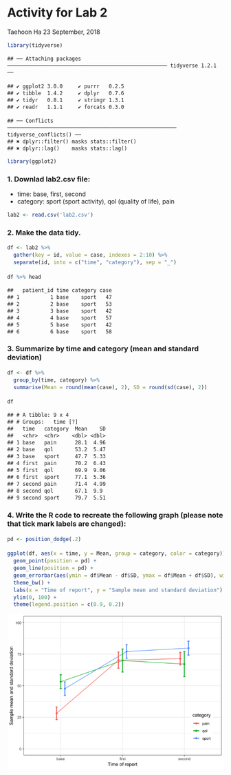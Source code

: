 Activity for Lab 2
================
Taehoon Ha
23 September, 2018

``` r
library(tidyverse)
```

    ## ── Attaching packages ──────────────────────────────────────────────────── tidyverse 1.2.1 ──

    ## ✔ ggplot2 3.0.0     ✔ purrr   0.2.5
    ## ✔ tibble  1.4.2     ✔ dplyr   0.7.6
    ## ✔ tidyr   0.8.1     ✔ stringr 1.3.1
    ## ✔ readr   1.1.1     ✔ forcats 0.3.0

    ## ── Conflicts ─────────────────────────────────────────────────────── tidyverse_conflicts() ──
    ## ✖ dplyr::filter() masks stats::filter()
    ## ✖ dplyr::lag()    masks stats::lag()

``` r
library(ggplot2)
```

### 1. Downlad lab2.csv file:

-   time: base, first, second
-   category: sport (sport activity), qol (quality of life), pain

``` r
lab2 <- read.csv('lab2.csv')
```

### 2. Make the data tidy.

``` r
df <- lab2 %>%
  gather(key = id, value = case, indexes = 2:10) %>%
  separate(id, into = c("time", "category"), sep = "_")

df %>% head
```

    ##   patient_id time category case
    ## 1          1 base    sport   47
    ## 2          2 base    sport   53
    ## 3          3 base    sport   42
    ## 4          4 base    sport   57
    ## 5          5 base    sport   42
    ## 6          6 base    sport   58

### 3. Summarize by time and category (mean and standard deviation)

``` r
df <- df %>% 
  group_by(time, category) %>%
  summarise(Mean = round(mean(case), 2), SD = round(sd(case), 2))

df
```

    ## # A tibble: 9 x 4
    ## # Groups:   time [?]
    ##   time   category  Mean    SD
    ##   <chr>  <chr>    <dbl> <dbl>
    ## 1 base   pain      28.1  4.96
    ## 2 base   qol       53.2  5.47
    ## 3 base   sport     47.7  5.33
    ## 4 first  pain      70.2  6.43
    ## 5 first  qol       69.9  9.06
    ## 6 first  sport     77.1  5.36
    ## 7 second pain      71.4  4.99
    ## 8 second qol       67.1  9.9 
    ## 9 second sport     79.7  5.51

### 4. Write the R code to recreate the following graph (please note that tick mark labels are changed):

``` r
pd <- position_dodge(.2)

ggplot(df, aes(x = time, y = Mean, group = category, color = category)) +
  geom_point(position = pd) +
  geom_line(position = pd) +
  geom_errorbar(aes(ymin = df$Mean - df$SD, ymax = df$Mean + df$SD), width = 0.1, size = 1, position = pd ) +
  theme_bw() +
  labs(x = "Time of report", y = "Sample mean and standard deviation") +
  ylim(0, 100) +
  theme(legend.position = c(0.9, 0.2))
```

![](activity2_recreation_files/figure-markdown_github/unnamed-chunk-5-1.png)
